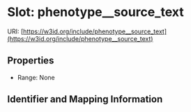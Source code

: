 # Slot: phenotype__source_text

URI: [https://w3id.org/include/phenotype__source_text](https://w3id.org/include/phenotype__source_text)



<!-- no inheritance hierarchy -->


## Properties

 * Range: None



## Identifier and Mapping Information





